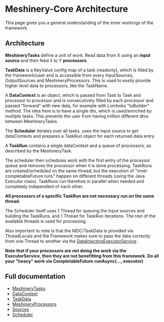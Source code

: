 # Meshinery-Core Architecture

This page gives you a general understanding of the inner workings of the framework.

## Architecture

**MeshineryTasks** define a unit of work: Read data from X using an
**input source** and then feed it to Y **processors**.

**TaskData** is a KeyValue config map of a task (readonly), which is filled by the framework/user and is accessible from
every InputSources, OutputSources and MeshineryProcessors. This is used to easily provide higher level data to
processors, like the TaskName.

A **DataContext** is an object, which is passed from Task to Task and processor to processor and is consecutively filled
by each processor and passed "forward" with new data, for example with Lomboks
"toBuilder" method. The idea here is to have a single dto, which is used/enriched by multiple tasks. This prevents the
user from having million different dtos between MeshineryTasks.

The **Scheduler** iterates over all tasks, uses the input source to get dataContexts and prepares a TaskRun object for
each returned data entry.

A **TaskRun** contains a single dataContext and a queue of processors, as described by the MeshineryTask.

The scheduler then schedules work with the first entry of the processor queue and removes the processor when it is done
processing. TaskRuns are created/scheduled on the same thread, but the execution of "inner completableFuture runs"
happen on different threads (using the Java Executor class). TaskRuns run therefore in parallel when needed and
completely independent of each other.

**All processors of a specific TaskRun are not necessary run on the same thread.**

The Scheduler itself uses 1 Thread for queuing the input sources and building the TaskRuns, and 1 Thread for TaskRun
iterations. The rest of the available threads is used for processing.

Also important to note is that the MDC/TaskData is provided via ThreadLocals and the Framework makes sure to pass the
data correctly from one Thread to another via
the [DataInjectingExecutorService](src/main/java/io/github/askmeagain/meshinery/core/other/DataInjectingExecutorService.java)
.

**Note that if your processors are not doing the work via the ExecutorService, then they are not benefitting from this
framework. Do all your "heavy" work via CompletableFuture.runAsync(..., executor)**

## Full documentation

* [MeshineryTasks](tasks.md)
* [DataContext](datacontext.md)
* [TaskData](tasks.md#taskproperties)
* [MeshineryProcessors](processors.md)
* [Sources](connectors.md)
* [Scheduler](scheduler.md)
